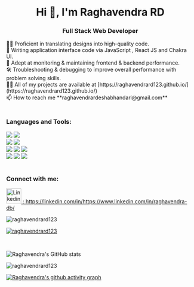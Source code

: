 <h1 align="center">Hi 👋, I'm Raghavendra RD</h1>
<h3 align="center">Full Stack Web Developer</h3
🌱 I’m currently learning **MongoDB** </br>
👩‍💻 Proficient in translating designs into high-quality code. </br>
📝 Writing application interface code via JavaScript , React JS and Chakra UI. </br>
🔎 Adept at monitoring & maintaining frontend & backend performance. </br>
🛠 Troubleshooting & debugging to improve overall performance with problem solving skills. </br>
👨‍💻 All of my projects are available at [https://raghavendrard123.github.io/](https://raghavendrard123.github.io/) </br>
📫 How to reach me **raghavendrardeshabhandari@gmail.com**<br/>
</br>
<h3 align="left">Languages and Tools:</h3>

<div>
    <img src='https://camo.githubusercontent.com/26a2d44d15ce047495fe82e6f07d5546a18d229326c87837ace066d930ee7385/68747470733a2f2f696d672e736869656c64732e696f2f62616467652f2d48544d4c2d3333333333333f7374796c653d666c6174266c6f676f3d48544d4c35' />
  <img src='https://camo.githubusercontent.com/c38a05ab57aea563f73ae6b4aad7f556faa734d4077a7b52a2081b41ce27da40/68747470733a2f2f696d672e736869656c64732e696f2f62616467652f2d4353532d3333333333333f7374796c653d666c6174266c6f676f3d43535333266c6f676f436f6c6f723d313537324236' />
</div>
<div>
    <img src='https://camo.githubusercontent.com/848defb760c0adff4362c04283f254f633ea8eff177c1640b209429d0e3d7627/68747470733a2f2f696d672e736869656c64732e696f2f62616467652f2d4a6176615363726970742d3333333333333f7374796c653d666c6174266c6f676f3d6a617661736372697074' />
    <img src='https://camo.githubusercontent.com/b8f9baf34dfa59e5cf63be744777f8f01596535a4bcc1502df3cf39a71d41c23/68747470733a2f2f696d672e736869656c64732e696f2f62616467652f2d52656163742d3333333333333f7374796c653d666c6174266c6f676f3d7265616374' />
</div>
<div>  
    <img src='https://camo.githubusercontent.com/7659585b1e4c20c318f170a540852bfdb675907e3f70d05dc29cf5bde1081250/68747470733a2f2f696d672e736869656c64732e696f2f62616467652f2d4e6f64652e6a732d3333333333333f7374796c653d666c6174266c6f676f3d6e6f64652e6a73' />
    <img src='https://camo.githubusercontent.com/a12bb3586024869c60ac67e0d0f657c8f26449e389b4f80a22acd6c147cfe41b/68747470733a2f2f696d672e736869656c64732e696f2f62616467652f2d4d6f6e676f44422d3333333333333f7374796c653d666c6174266c6f676f3d6d6f6e676f6462266c696e6b3d68747470733a2f2f6769746875622e636f6d2f42526468616e616e69' />
    <img src='https://camo.githubusercontent.com/4512f2663b491f5960d2e17436534a977246cf1141f0504455155d11df6aec18/68747470733a2f2f696d672e736869656c64732e696f2f62616467652f2d6a736f6e2d3333333333333f7374796c653d666c6174266c6f676f3d6a736f6e266c696e6b3d68747470733a2f2f6769746875622e636f6d2f42526468616e616e69' />
</div>
<div>
        <img src='https://camo.githubusercontent.com/3ea1c940cc08da19f16d17ca0c4704397dac1f12a1bb73f1174ae504c3e80a85/68747470733a2f2f696d672e736869656c64732e696f2f62616467652f2d4769742d3333333333333f7374796c653d666c6174266c6f676f3d676974' />
    <img src='https://camo.githubusercontent.com/544426317a6c6226b7f6b3367232378ea367aa5001a41da4f302a77f9959909f/68747470733a2f2f696d672e736869656c64732e696f2f62616467652f2d4769744875622d3333333333333f7374796c653d666c6174266c6f676f3d676974687562' />
    <img src='https://camo.githubusercontent.com/194ae9b0be9bfd4caedab16de320d3987f4c144112461590a206262d21eb769b/68747470733a2f2f696d672e736869656c64732e696f2f62616467652f2d56697375616c25323053747564696f253230436f64652d3333333333333f7374796c653d666c6174266c6f676f3d76697375616c2d73747564696f2d636f6465266c6f676f436f6c6f723d303037414343' />
</div>
<br/>

<h3 align="left">Connect with me:</h3>
<p align="left">
<div>
    <a href="https://linkedin.com/in/https://www.linkedin.com/in/raghavendra-db/" target="blank">
        <img src='https://i.pinimg.com/236x/d9/d9/5e/d9d95ee468e97317a201ef33b02067ac.jpg' alt='Linkedin' style="width:40px;" />
         :  https://linkedin.com/in/https://www.linkedin.com/in/raghavendra-db/
    </a>
</p>

<p align="left"> <img src="https://komarev.com/ghpvc/?username=raghavendrard123&label=Profile%20views&color=0e75b6&style=flat" alt="raghavendrard123" /> </p>

<p align="left"> <a href="https://github.com/ryo-ma/github-profile-trophy"><img src="https://github-profile-trophy.vercel.app/?username=raghavendrard123" alt="raghavendrard123" /></a> </p>

<br/>

![Raghavendra's GitHub stats](https://github-readme-stats.vercel.app/api?username=RaghavendraRD123&show_icons=true&theme=tokyonight&count_private=true)
</div>

<p><img align="center" src="https://github-readme-streak-stats.herokuapp.com/?user=raghavendrard123&" alt="raghavendrard123" /></p>

<!-- [![Top Langs](https://github-readme-stats.vercel.app/api/top-langs/?username=RaghavendraRD123&layout=compact&count_private=true)](https://github.com/RaghavendraRD123) -->

[![Raghavendra's github activity graph](https://github-readme-activity-graph.cyclic.app/graph?username=RaghavendraRD123&bg_color=98e6cc&color=1c1c1c&line=4c5a9e&point=171616&area=true&hide_border=true)](https://github.com/RaghavendraRD123)
